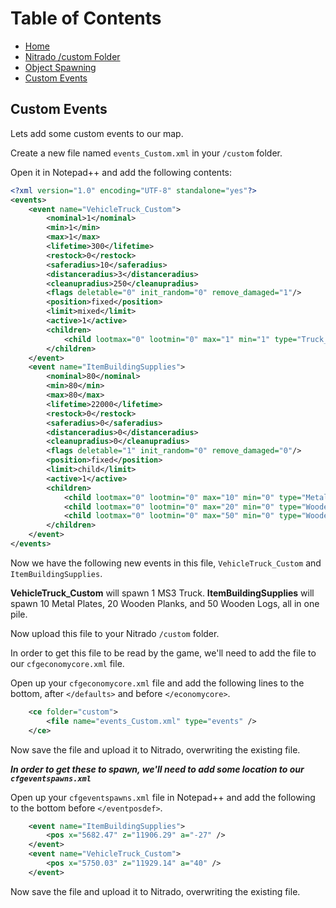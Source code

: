 # Table of Contents

 - [Home](./README.md)
 - [Nitrado /custom Folder](./Nitrado%20custom%20Folder.md)
 - [Object Spawning](./Spawning%20Objects.md)
 - [Custom Events](./Custom%20Events.md)

## Custom Events
Lets add some custom events to our map.
  
Create a new file named `events_Custom.xml` in your `/custom` folder.

Open it in Notepad++ and add the following contents:  
```xml
<?xml version="1.0" encoding="UTF-8" standalone="yes"?>
<events>
	<event name="VehicleTruck_Custom">
		<nominal>1</nominal>
		<min>1</min>
		<max>1</max>
		<lifetime>300</lifetime>
		<restock>0</restock>
		<saferadius>10</saferadius>
		<distanceradius>3</distanceradius>
		<cleanupradius>250</cleanupradius>
		<flags deletable="0" init_random="0" remove_damaged="1"/>
		<position>fixed</position>
		<limit>mixed</limit>
		<active>1</active>
		<children>
			<child lootmax="0" lootmin="0" max="1" min="1" type="Truck_01_Covered"/>
		</children>
	</event>
	<event name="ItemBuildingSupplies">
		<nominal>80</nominal>
		<min>80</min>
		<max>80</max>
		<lifetime>22000</lifetime>
		<restock>0</restock>
		<saferadius>0</saferadius>
		<distanceradius>0</distanceradius>
		<cleanupradius>0</cleanupradius>
		<flags deletable="1" init_random="0" remove_damaged="0"/>
		<position>fixed</position>
		<limit>child</limit>
		<active>1</active>
		<children>
			<child lootmax="0" lootmin="0" max="10" min="0" type="MetalPlate"/>
			<child lootmax="0" lootmin="0" max="20" min="0" type="WoodenPlank"/>
			<child lootmax="0" lootmin="0" max="50" min="0" type="WoodenLog"/>
		</children>
	</event>
</events>
```
  
Now we have the following new events in this file, `VehicleTruck_Custom` and `ItemBuildingSupplies`.
  
**VehicleTruck_Custom** will spawn 1 MS3 Truck.
**ItemBuildingSupplies** will spawn 10 Metal Plates, 20 Wooden Planks, and 50 Wooden Logs, all in one pile.
  
Now upload this file to your Nitrado `/custom` folder.
  
In order to get this file to be read by the game, we'll need to add the file to our `cfgeconomycore.xml` file.
  
Open up your `cfgeconomycore.xml` file and add the following lines to the bottom, after `</defaults>` and before `</economycore>`.
```xml
	<ce folder="custom">
		<file name="events_Custom.xml" type="events" />
	</ce>
```
Now save the file and upload it to Nitrado, overwriting the existing file.
  
  
***In order to get these to spawn, we'll need to add some location to our `cfgeventspawns.xml`***  
  
Open up your `cfgeventspawns.xml` file in Notepad++ and add the following to the bottom before `</eventposdef>`.  
```xml
	<event name="ItemBuildingSupplies">
		<pos x="5682.47" z="11906.29" a="-27" />
	</event>
	<event name="VehicleTruck_Custom">
		<pos x="5750.03" z="11929.14" a="40" />
	</event>
```
Now save the file and upload it to Nitrado, overwriting the existing file.